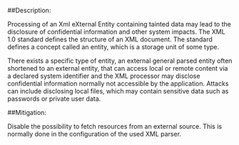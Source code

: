 ##Description:

Processing of an Xml eXternal Entity containing tainted data may lead to the disclosure of
confidential information and other system impacts.
The XML 1.0 standard defines the structure of an XML document.
The standard defines a concept called an entity, which is a storage unit of some type.

There exists a specific type of entity, an external general parsed entity often shortened
to an external entity, that can access local or remote content via a declared system
identifier and the XML processor may disclose confidential information normally not
accessible by the application. Attacks can include disclosing local files, which may
contain sensitive data such as passwords or private user data.

##Mitigation:

Disable the possibility to fetch resources from an external source.
This is normally done in the configuration of the used XML parser.
